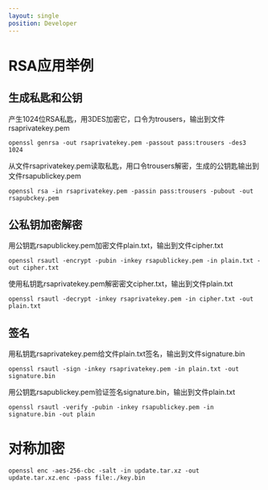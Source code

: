 ```yaml
---
layout: single
position: Developer
---
```


# RSA应用举例

## 生成私匙和公钥

产生1024位RSA私匙，用3DES加密它，口令为trousers，输出到文件rsaprivatekey.pem

    openssl genrsa -out rsaprivatekey.pem -passout pass:trousers -des3 1024

从文件rsaprivatekey.pem读取私匙，用口令trousers解密，生成的公钥匙输出到文件rsapublickey.pem

    openssl rsa -in rsaprivatekey.pem -passin pass:trousers -pubout -out rsapubckey.pem

## 公私钥加密解密

用公钥匙rsapublickey.pem加密文件plain.txt，输出到文件cipher.txt

    openssl rsautl -encrypt -pubin -inkey rsapublickey.pem -in plain.txt -out cipher.txt

使用私钥匙rsaprivatekey.pem解密密文cipher.txt，输出到文件plain.txt

    openssl rsautl -decrypt -inkey rsaprivatekey.pem -in cipher.txt -out plain.txt

## 签名

用私钥匙rsaprivatekey.pem给文件plain.txt签名，输出到文件signature.bin

    openssl rsautl -sign -inkey rsaprivatekey.pem -in plain.txt -out signature.bin

用公钥匙rsapublickey.pem验证签名signature.bin，输出到文件plain.txt

    openssl rsautl -verify -pubin -inkey rsapublickey.pem -in signature.bin -out plain

# 对称加密

    openssl enc -aes-256-cbc -salt -in update.tar.xz -out update.tar.xz.enc -pass file:./key.bin